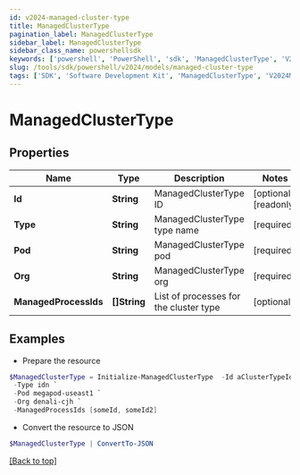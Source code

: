 ```yaml
---
id: v2024-managed-cluster-type
title: ManagedClusterType
pagination_label: ManagedClusterType
sidebar_label: ManagedClusterType
sidebar_class_name: powershellsdk
keywords: ['powershell', 'PowerShell', 'sdk', 'ManagedClusterType', 'V2024ManagedClusterType'] 
slug: /tools/sdk/powershell/v2024/models/managed-cluster-type
tags: ['SDK', 'Software Development Kit', 'ManagedClusterType', 'V2024ManagedClusterType']
---
```



# ManagedClusterType

## Properties

Name | Type | Description | Notes
------------ | ------------- | ------------- | -------------
**Id** | **String** | ManagedClusterType ID | [optional] [readonly] 
**Type** | **String** | ManagedClusterType type name | [required]
**Pod** | **String** | ManagedClusterType pod | [required]
**Org** | **String** | ManagedClusterType org | [required]
**ManagedProcessIds** | **[]String** | List of processes for the cluster type | [optional] 

## Examples

- Prepare the resource
```powershell
$ManagedClusterType = Initialize-ManagedClusterType  -Id aClusterTypeId `
 -Type idn `
 -Pod megapod-useast1 `
 -Org denali-cjh `
 -ManagedProcessIds [someId, someId2]
```

- Convert the resource to JSON
```powershell
$ManagedClusterType | ConvertTo-JSON
```


[[Back to top]](#) 


